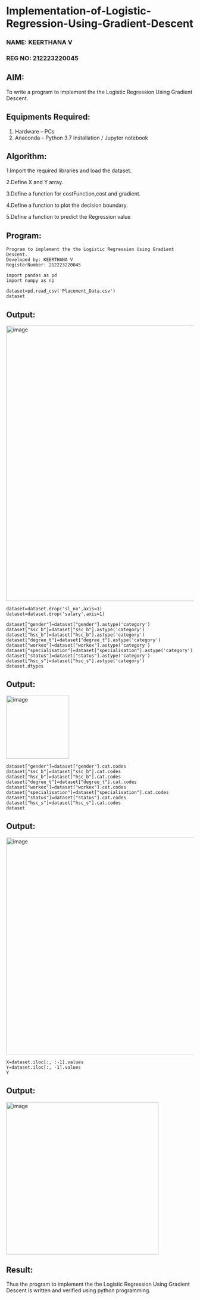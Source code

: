 # Implementation-of-Logistic-Regression-Using-Gradient-Descent

### NAME: KEERTHANA V
### REG NO: 212223220045

## AIM:
To write a program to implement the the Logistic Regression Using Gradient Descent.

## Equipments Required:
1. Hardware – PCs
2. Anaconda – Python 3.7 Installation / Jupyter notebook

## Algorithm:
1.Import the required libraries and load the dataset.

2.Define X and Y array.

3.Define a function for costFunction,cost and gradient.

4.Define a function to plot the decision boundary.

5.Define a function to predict the Regression value 

## Program:
```
Program to implement the the Logistic Regression Using Gradient Descent.
Developed by: KEERTHANA V
RegisterNumber: 212223220045 
```
```
import pandas as pd
import numpy as np
```
```
dataset=pd.read_csv('Placement_Data.csv')
dataset
```
## Output:
<img width="739" alt="image" src="https://github.com/user-attachments/assets/592d7c90-306c-426b-ac70-01524a07719b" />

```
dataset=dataset.drop('sl_no',axis=1)
dataset=dataset.drop('salary',axis=1)
```
```
dataset["gender"]=dataset["gender"].astype('category')
dataset["ssc_b"]=dataset["ssc_b"].astype('category')
dataset["hsc_b"]=dataset["hsc_b"].astype('category')
dataset["degree_t"]=dataset["degree_t"].astype('category')
dataset["workex"]=dataset["workex"].astype('category')
dataset["specialisation"]=dataset["specialisation"].astype('category')    
dataset["status"]=dataset["status"].astype('category') 
dataset["hsc_s"]=dataset["hsc_s"].astype('category')
dataset.dtypes
```
## Output:
<img width="169" alt="image" src="https://github.com/user-attachments/assets/ad0b8677-0810-41bb-928c-8a0e0e890dca" />

```
dataset["gender"]=dataset["gender"].cat.codes
dataset["ssc_b"]=dataset["ssc_b"].cat.codes
dataset["hsc_b"]=dataset["hsc_b"].cat.codes
dataset["degree_t"]=dataset["degree_t"].cat.codes
dataset["workex"]=dataset["workex"].cat.codes
dataset["specialisation"]=dataset["specialisation"].cat.codes   
dataset["status"]=dataset["status"].cat.codes
dataset["hsc_s"]=dataset["hsc_s"].cat.codes
dataset
```
## Output:
<img width="582" alt="image" src="https://github.com/user-attachments/assets/6f1b56be-3e27-495d-a405-b90f8ce907bf" />

```
X=dataset.iloc[:, :-1].values
Y=dataset.iloc[:, -1].values
Y
```
## Output:
<img width="409" alt="image" src="https://github.com/user-attachments/assets/4c156b02-167b-44cd-99cb-6f4654dfb634" />





## Result:
Thus the program to implement the the Logistic Regression Using Gradient Descent is written and verified using python programming.

